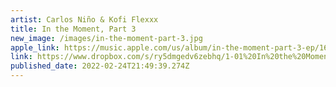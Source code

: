 ```yaml
---
artist: Carlos Niño & Kofi Flexxx
title: In the Moment, Part 3
new_image: /images/in-the-moment-part-3.jpg
apple_link: https://music.apple.com/us/album/in-the-moment-part-3-ep/1604293983
link: https://www.dropbox.com/s/ry5dmgedv6zebhq/1-01%20In%20the%20Moment%2C%20Part%203.m4a?dl=1
published_date: 2022-02-24T21:49:39.274Z
---
```

